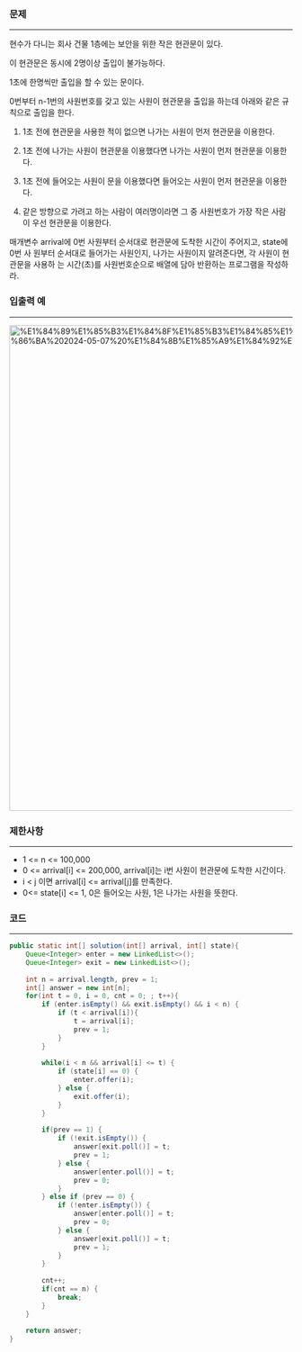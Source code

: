 ### 문제

---

현수가 다니는 회사 건물 1층에는 보안을 위한 작은 현관문이 있다.

이 현관문은 동시에 2명이상 출입이 불가능하다.

1초에 한명씩만 출입을 할 수 있는 문이다.

0번부터 n-1번의 사원번호를 갖고 있는 사원이 현관문을 출입을 하는데 아래와 같은 규칙으로 출입을 한다.

1) 1초 전에 현관문을 사용한 적이 없으면 나가는 사원이 먼저 현관문을 이용한다.

2) 1초 전에 나가는 사원이 현관문을 이용했다면 나가는 사원이 먼저 현관문을 이용한다.

3) 1초 전에 들어오는 사원이 문을 이용했다면 들어오는 사원이 먼저 현관문을 이용한다.

4) 같은 방향으로 가려고 하는 사람이 여러명이라면 그 중 사원번호가 가장 작은 사람이 우선 현관문을 이용한다.

매개변수 arrival에 0번 사원부터 순서대로 현관문에 도착한 시간이 주어지고, state에 0번 사 원부터 순서대로 들어가는 사원인지, 나가는 사원이지 알려준다면, 각 사원이 현관문을 사용하 는 시간(초)를 사원번호순으로 배열에 담아 반환하는 프로그램을 작성하라.

### 입출력 예

---

<img width="863" alt="%E1%84%89%E1%85%B3%E1%84%8F%E1%85%B3%E1%84%85%E1%85%B5%E1%86%AB%E1%84%89%E1%85%A3%E1%86%BA%202024-05-07%20%E1%84%8B%E1%85%A9%E1%84%92%E1%85%AE%207 12 40" src="https://github.com/runtime-zer0/goorrrng/assets/147473025/8379bba7-e41c-47f7-babf-ac4d66e07e27">

### 제한사항

---

- 1 <= n <= 100,000
- 0 <= arrival[i] <= 200,000, arrival[i]는 i번 사원이 현관문에 도착한 시간이다.
- i < j 이면 arrival[i] <= arrival[j]를 만족한다.
- 0<= state[i] <= 1, 0은 들어오는 사원, 1은 나가는 사원을 뜻한다.

### 코드

---

```java
public static int[] solution(int[] arrival, int[] state){
    Queue<Integer> enter = new LinkedList<>();
    Queue<Integer> exit = new LinkedList<>();
    
    int n = arrival.length, prev = 1;
    int[] answer = new int[n];
    for(int t = 0, i = 0, cnt = 0; ; t++){
        if (enter.isEmpty() && exit.isEmpty() && i < n) {
            if (t < arrival[i]){
                t = arrival[i];
                prev = 1;
            }
        }
        
        while(i < n && arrival[i] <= t) {
            if (state[i] == 0) {
                enter.offer(i);
            } else {
                exit.offer(i);
            }
        }
        
        if(prev == 1) {
            if (!exit.isEmpty()) {
                answer[exit.poll()] = t;
                prev = 1;
            } else {
                answer[enter.poll()] = t;
                prev = 0;
            }
        } else if (prev == 0) {
            if (!enter.isEmpty()) {
                answer[enter.poll()] = t;
                prev = 0;
            } else {
                answer[exit.poll()] = t;
                prev = 1;
            }
        }
        
        cnt++;
        if(cnt == n) {
            break;
        }
    }
    
    return answer;
}
```